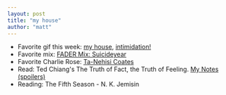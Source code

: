 ```yaml
---
layout: post
title: "my house"
author: "matt"
---
```


* Favorite gif this week: [my house](https://s3.amazonaws.com/thisismattmiller/gifs/gif-myhouse.mp4), [intimidation!](https://s3.amazonaws.com/thisismattmiller/gifs/gif-sneak-attack.mp4)
* Favorite mix: [FADER Mix: Suicideyear](https://soundcloud.com/fadermedia/fader-mix-suicideyear)
* Favorite Charlie Rose: [Ta-Nehisi Coates](https://charlierose.com/videos/31063)
* Read: Ted Chiang's The Truth of Fact, the Truth of Feeling. [My Notes (spoilers)](https://gist.github.com/thisismattmiller/adb22562db517786996510fefce6207e)
* Reading: The Fifth Season - N. K. Jemisin